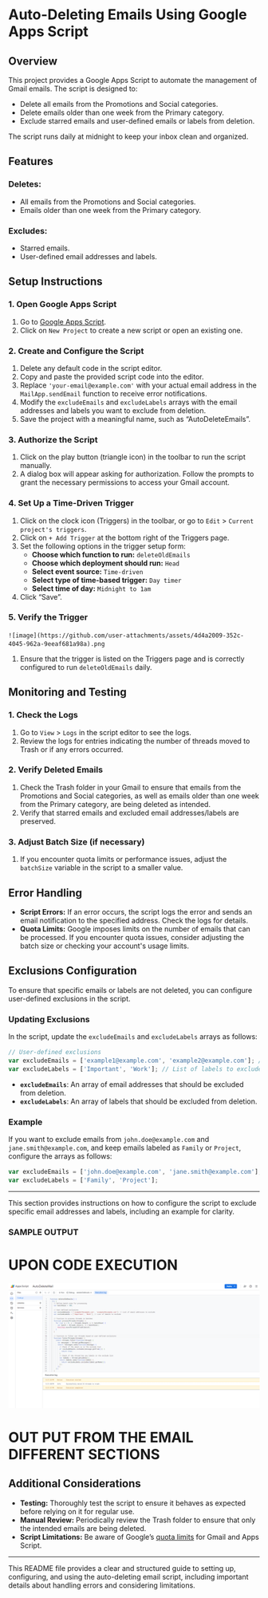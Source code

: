 # Auto-Deleting Emails Using Google Apps Script
## Overview

This project provides a Google Apps Script to automate the management of Gmail emails. The script is designed to:

- Delete all emails from the Promotions and Social categories.
- Delete emails older than one week from the Primary category.
- Exclude starred emails and user-defined emails or labels from deletion.

The script runs daily at midnight to keep your inbox clean and organized.

## Features

### Deletes:
- All emails from the Promotions and Social categories.
- Emails older than one week from the Primary category.

### Excludes:
- Starred emails.
- User-defined email addresses and labels.

## Setup Instructions

### 1. Open Google Apps Script

1. Go to [Google Apps Script](https://script.google.com/).
2. Click on `New Project` to create a new script or open an existing one.

### 2. Create and Configure the Script

1. Delete any default code in the script editor.
2. Copy and paste the provided script code into the editor.
3. Replace `'your-email@example.com'` with your actual email address in the `MailApp.sendEmail` function to receive error notifications.
4. Modify the `excludeEmails` and `excludeLabels` arrays with the email addresses and labels you want to exclude from deletion.
5. Save the project with a meaningful name, such as “AutoDeleteEmails”.

### 3. Authorize the Script

1. Click on the play button (triangle icon) in the toolbar to run the script manually.
2. A dialog box will appear asking for authorization. Follow the prompts to grant the necessary permissions to access your Gmail account.

### 4. Set Up a Time-Driven Trigger

1. Click on the clock icon (Triggers) in the toolbar, or go to `Edit` > `Current project's triggers`.
2. Click on `+ Add Trigger` at the bottom right of the Triggers page.
3. Set the following options in the trigger setup form:
   - **Choose which function to run:** `deleteOldEmails`
   - **Choose which deployment should run:** `Head`
   - **Select event source:** `Time-driven`
   - **Select type of time-based trigger:** `Day timer`
   - **Select time of day:** `Midnight to 1am`
4. Click “Save”.

### 5. Verify the Trigger

`![image](https://github.com/user-attachments/assets/4d4a2009-352c-4045-962a-9eeaf681a98a).png`

1. Ensure that the trigger is listed on the Triggers page and is correctly configured to run `deleteOldEmails` daily.


## Monitoring and Testing

### 1. Check the Logs

1. Go to `View` > `Logs` in the script editor to see the logs.
2. Review the logs for entries indicating the number of threads moved to Trash or if any errors occurred.

### 2. Verify Deleted Emails

1. Check the Trash folder in your Gmail to ensure that emails from the Promotions and Social categories, as well as emails older than one week from the Primary category, are being deleted as intended.
2. Verify that starred emails and excluded email addresses/labels are preserved.

### 3. Adjust Batch Size (if necessary)

1. If you encounter quota limits or performance issues, adjust the `batchSize` variable in the script to a smaller value.

## Error Handling

- **Script Errors:** If an error occurs, the script logs the error and sends an email notification to the specified address. Check the logs for details.
- **Quota Limits:** Google imposes limits on the number of emails that can be processed. If you encounter quota issues, consider adjusting the batch size or checking your account's usage limits.

## Exclusions Configuration

To ensure that specific emails or labels are not deleted, you can configure user-defined exclusions in the script.

### Updating Exclusions

In the script, update the `excludeEmails` and `excludeLabels` arrays as follows:

```javascript
// User-defined exclusions
var excludeEmails = ['example1@example.com', 'example2@example.com']; // List of email addresses to exclude
var excludeLabels = ['Important', 'Work']; // List of labels to exclude
```

- **`excludeEmails`**: An array of email addresses that should be excluded from deletion.
- **`excludeLabels`**: An array of labels that should be excluded from deletion.

### Example

If you want to exclude emails from `john.doe@example.com` and `jane.smith@example.com`, and keep emails labeled as `Family` or `Project`, configure the arrays as follows:

```javascript
var excludeEmails = ['john.doe@example.com', 'jane.smith@example.com'];
var excludeLabels = ['Family', 'Project'];
```

---

This section provides instructions on how to configure the script to exclude specific email addresses and labels, including an example for clarity.
### SAMPLE OUTPUT 
# UPON CODE EXECUTION
![Alt text](images/run-script.png)
# OUT PUT FROM THE EMAIL DIFFERENT SECTIONS

## Additional Considerations

- **Testing:** Thoroughly test the script to ensure it behaves as expected before relying on it for regular use.
- **Manual Review:** Periodically review the Trash folder to ensure that only the intended emails are being deleted.
- **Script Limitations:** Be aware of Google’s [quota limits](https://developers.google.com/apps-script/guides/services/quotas) for Gmail and Apps Script.

---

This README file provides a clear and structured guide to setting up, configuring, and using the auto-deleting email script, including important details about handling errors and considering limitations.
